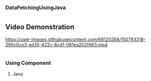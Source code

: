 ### DataFetchingUsingJava
#
## Video Demonstration

 https://user-images.githubusercontent.com/68120268/150793318-395c0ce3-ad35-422c-8cd1-081ea202f963.mp4

#

### Using Component
 1. Java

#
